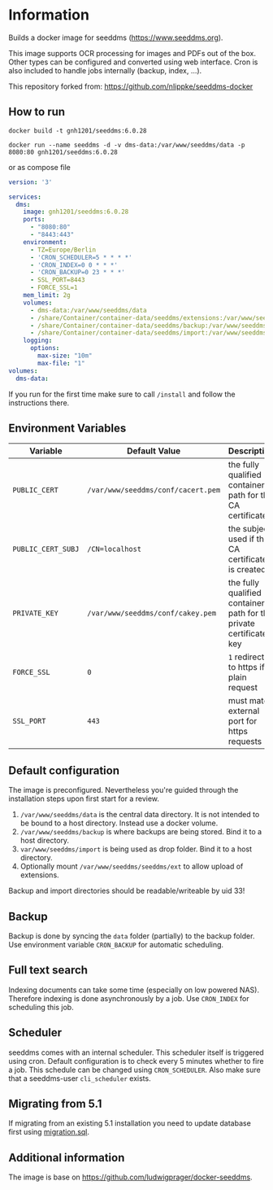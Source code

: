 # Information

Builds a docker image for seeddms (https://www.seeddms.org).

This image supports OCR processing for images and PDFs out of the box. Other types can be configured and converted using web interface.
Cron is also included to handle jobs internally (backup, index, ...).

This repository forked from: https://github.com/nlippke/seeddms-docker

## How to run

`docker build -t gnh1201/seeddms:6.0.28`

`docker run --name seeddms -d -v dms-data:/var/www/seeddms/data -p 8080:80 gnh1201/seeddms:6.0.28`

or as compose file

```yaml
version: '3'

services:
  dms:
    image: gnh1201/seeddms:6.0.28
    ports:
      - "8080:80"
      - "8443:443"
    environment:
      - TZ=Europe/Berlin
      - 'CRON_SCHEDULER=5 * * * *'
      - 'CRON_INDEX=0 0 * * *'
      - 'CRON_BACKUP=0 23 * * *'
      - SSL_PORT=8443
      - FORCE_SSL=1
    mem_limit: 2g
    volumes:
      - dms-data:/var/www/seeddms/data
      - /share/Container/container-data/seeddms/extensions:/var/www/seeddms/seeddms/ext
      - /share/Container/container-data/seeddms/backup:/var/www/seeddms/backup
      - /share/Container/container-data/seeddms/import:/var/www/seeddms/import
    logging:
      options:
        max-size: "10m"
        max-file: "1"
volumes:
  dms-data:
```

If you run for the first time make sure to call `/install` and follow the instructions there.


## Environment Variables
Variable               | Default Value | Description
-----------------------|-----------------------------------|------------
`PUBLIC_CERT`          |`/var/www/seeddms/conf/cacert.pem` |the fully qualified container path for the CA certificate
`PUBLIC_CERT_SUBJ`     |`/CN=localhost`                    |the subject used if the CA certificate is created
`PRIVATE_KEY`          |`/var/www/seeddms/conf/cakey.pem`  |the fully qualified container path for the private certificate key
`FORCE_SSL`            |`0`                                |`1` redirects to https if plain request
`SSL_PORT`             |`443`                              |must match external port for https requests

## Default configuration

The image is preconfigured. Nevertheless you're guided through the installation steps upon first start for a review.

1. `/var/www/seeddms/data` is the central data directory. It is not intended to be bound to a host directory. Instead use a docker volume.
2. `/var/www/seeddms/backup` is where backups are being stored. Bind it to a host directory.
3. `var/www/seeddms/import` is being used as drop folder. Bind it to a host directory.
4. Optionally mount `/var/www/seeddms/seeddms/ext` to allow upload of extensions.

Backup and import directories should be readable/writeable by uid 33!

## Backup

Backup is done by syncing the `data` folder (partially) to the backup folder. Use environment variable `CRON_BACKUP` for automatic scheduling.

## Full text search

Indexing documents can take some time (especially on low powered NAS). Therefore indexing is done asynchronously by a job. Use `CRON_INDEX` for scheduling this job.

## Scheduler

seeddms comes with an internal scheduler. This scheduler itself is triggered using cron. Default configuration is to check every 5 minutes whether to fire a job.
This schedule can be changed using `CRON_SCHEDULER`. Also make sure that a seeddms-user `cli_scheduler` exists.

## Migrating from 5.1

If migrating from an existing 5.1 installation you need to update database first using [migration.sql](migration.sql).

## Additional information

The image is base on https://github.com/ludwigprager/docker-seeddms.
